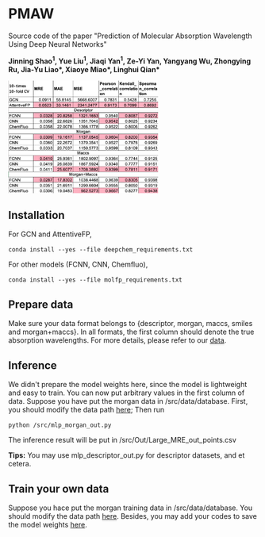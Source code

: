 # PMAW
Source code of the paper "Prediction of Molecular Absorption Wavelength Using Deep Neural Networks"

**Jinning Shao<sup>1</sup>, Yue Liu<sup>1</sup>, Jiaqi Yan<sup>1</sup>, Ze-Yi Yan, Yangyang Wu, Zhongying Ru, Jia-Yu Liao\*, Xiaoye Miao\*, Linghui Qian\***

<img src="pics/exp.png" width="60%" height="60%">

## Installation
For GCN and AttentiveFP, 
```
conda install --yes --file deepchem_requirements.txt
```

For other models (FCNN, CNN, Chemfluo),
```
conda install --yes --file molfp_requirements.txt
```

## Prepare data
Make sure your data format belongs to \{descriptor, morgan, maccs, smiles and morgan+maccs\}. In all formats, the first column should denote the true absorption wavelengths. For more details, please refer to our [data](https://github.com/yliuhz/PMAW/tree/main/src/data/database). 


## Inference
We didn't prepare the model weights here, since the model is lightweight and easy to train. You can now put arbitrary values in the first column of data. Suppose you have put the morgan data in /src/data/database. 
First, you should modify the data path [here](https://github.com/yliuhz/PMAW/blob/59f0ad91d6ac8f2ab27dc7d12cbdf5c198be1246/src/mlp_morgan_out.py#L77);
Then run 
```
python /src/mlp_morgan_out.py 
```

The inference result will be put in /src/Out/Large_MRE_out_points.csv

**Tips:** You may use mlp_descriptor_out.py for descriptor datasets, and et cetera.

## Train your own data
Suppose you hace put the morgan training data in /src/data/database. You should modify the data path [here](https://github.com/yliuhz/PMAW/blob/59f0ad91d6ac8f2ab27dc7d12cbdf5c198be1246/src/mlp_morgan_out.py#L75). Besides, you may add your codes to save the model weights [here](https://github.com/yliuhz/PMAW/blob/59f0ad91d6ac8f2ab27dc7d12cbdf5c198be1246/src/mlp_morgan_out.py#L165). 



